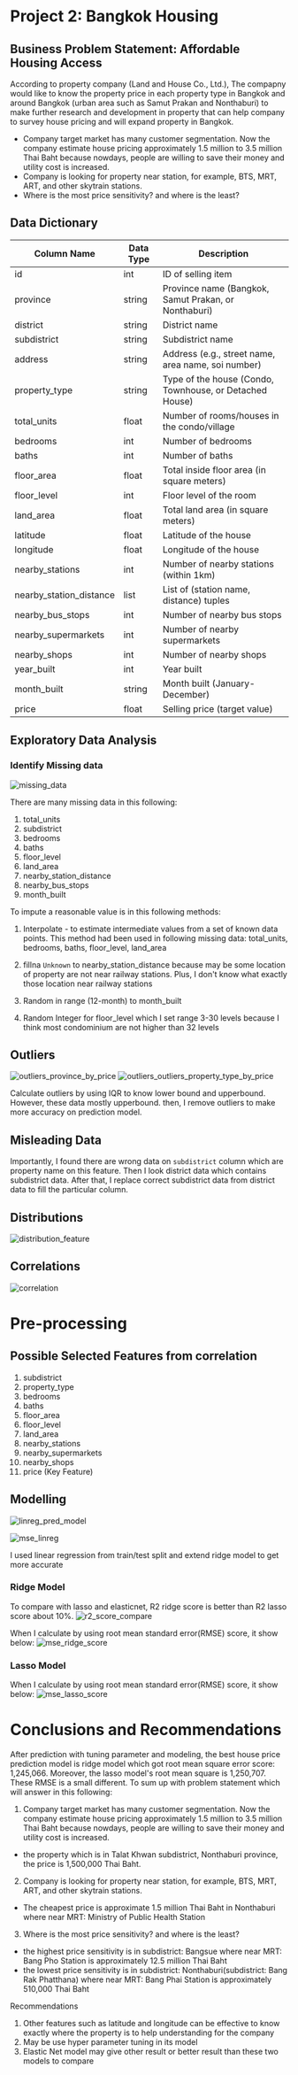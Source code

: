 # Project 2: Bangkok Housing

## Business Problem Statement: Affordable Housing Access
According to property company (Land and House Co., Ltd.), The compapny would like to know the property price in each property type in Bangkok and around Bangkok (urban area such as Samut Prakan and Nonthaburi) to make further research and development in property that can help company to survey house pricing and will expand property in Bangkok.
- Company target market has many customer segmentation. Now the company estimate house pricing approximately 1.5 million to 3.5 million Thai Baht because nowdays, people are willing to save their money and utility cost is increased.
- Company is looking for property near station, for example, BTS, MRT, ART, and other skytrain stations.
- Where is the most price sensitivity? and where is the least?

## Data Dictionary
| Column Name | Data Type | Description |
|---|---|---|
| id | int | ID of selling item |
| province | string | Province name (Bangkok, Samut Prakan, or Nonthaburi) |
| district | string | District name |
| subdistrict | string | Subdistrict name |
| address | string | Address (e.g., street name, area name, soi number) |
| property_type | string | Type of the house (Condo, Townhouse, or Detached House) |
| total_units | float | Number of rooms/houses in the condo/village |
| bedrooms | int | Number of bedrooms |
| baths | int | Number of baths |
| floor_area | float | Total inside floor area (in square meters) |
| floor_level | int | Floor level of the room |
| land_area | float | Total land area (in square meters) |
| latitude | float | Latitude of the house |
| longitude | float | Longitude of the house |
| nearby_stations | int | Number of nearby stations (within 1km) |
| nearby_station_distance | list | List of (station name, distance) tuples |
| nearby_bus_stops | int | Number of nearby bus stops |
| nearby_supermarkets | int | Number of nearby supermarkets |
| nearby_shops | int | Number of nearby shops |
| year_built | int | Year built |
| month_built | string | Month built (January-December) |
| price | float | Selling price (target value) |

## Exploratory Data Analysis
### Identify Missing data
![missing_data](image/missing_data.png)

There are many missing data in this following:
1. total_units
2. subdistrict
3. bedrooms
4. baths
5. floor_level
6. land_area
7. nearby_station_distance
8. nearby_bus_stops
9. month_built

To impute a reasonable value is in this following methods:
1. Interpolate - to estimate intermediate values from a set of known data points. This method had been used in following missing data:
total_units, bedrooms, baths, floor_level, land_area

2. fillna `Unknown` to nearby_station_distance because may be some location of property are not near railway stations. Plus, I don't know what exactly those location near railway stations

3. Random in range (12-month) to month_built

4. Random Integer for floor_level which I set range 3-30 levels because I think most condominium are not higher than 32 levels

## Outliers
![outliers_province_by_price](image/outliers_province_by_price.png)
![outliers_outliers_property_type_by_price](image/outliers_property_type_by_price.png)

Calculate outliers by using IQR to know lower bound and upperbound. However, these data mostly upperbound. then, I remove outliers to make more accuracy on prediction model.

## Misleading Data
Importantly, I found there are wrong data on `subdistrict` column which are property name on this feature. Then I look district data which contains subdistrict data. After that, I replace correct subdistrict data from district data to fill the particular column.

## Distributions
![distribution_feature](image/distribution_feature.png)

## Correlations
![correlation](image/correlation.png)

# Pre-processing
## Possible Selected Features from correlation
1. subdistrict
2. property_type
3. bedrooms
4. baths
5. floor_area
6. floor_level
7. land_area
8. nearby_stations
9. nearby_supermarkets
10. nearby_shops
11. price (Key Feature)

## Modelling
![linreg_pred_model](image/linreg_pred_model.png)

![mse_linreg](image/mse_linreg.png)

I used linear regression from train/test split and extend ridge model to get more accurate

### Ridge Model
To compare with lasso and elasticnet, R2 ridge score is better than R2 lasso score about 10%. 
![r2_score_compare](image/r2_score_compare_model.png)

When I calculate by using root mean standard error(RMSE) score, it show below:
![mse_ridge_score](image/mse_ridge_score.png)

### Lasso Model
When I calculate by using root mean standard error(RMSE) score, it show below:
![mse_lasso_score](image/lasso_rmse_12577216.png)

# Conclusions and Recommendations
After prediction with tuning parameter and modeling, the best house price prediction model is ridge model which got root mean square error score: 1,245,066. Moreover, the lasso model's root mean square is 1,250,707. These RMSE is a small different. To sum up with problem statement which will answer in this following:

1. Company target market has many customer segmentation. Now the company estimate house pricing approximately 1.5 million to 3.5 million Thai Baht because nowdays, people are willing to save their money and utility cost is increased.
- the property which is in Talat Khwan subdistrict, Nonthaburi province, the price is 1,500,000 Thai Baht.

2. Company is looking for property near station, for example, BTS, MRT, ART, and other skytrain stations.
- The cheapest price is approximate 1.5 million Thai Baht in Nonthaburi where near MRT: Ministry of Public Health Station

3.  Where is the most price sensitivity? and where is the least?
- the highest price sensitivity is in subdistrict: Bangsue where near MRT: Bang Pho Station is approximately 12.5 million Thai Baht
- the lowest price sensitivity is in subdistrict: Nonthaburi(subdistrict: Bang Rak Phatthana) where near MRT: Bang Phai Station is approximately 510,000 Thai Baht

Recommendations
1. Other features such as latitude and longitude can be effective to know exactly where the property is to help understanding for the company
2. May be use hyper parameter tuning in its model
3. Elastic Net model may give other result or better result than these two models to compare
